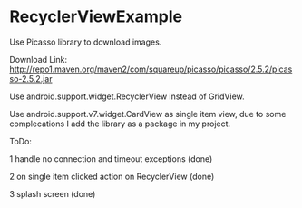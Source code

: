 # RecyclerViewExample

Use Picasso library to download images.

Download Link:
http://repo1.maven.org/maven2/com/squareup/picasso/picasso/2.5.2/picasso-2.5.2.jar

Use android.support.widget.RecyclerView instead of GridView.

Use android.support.v7.widget.CardView as single item view, due to some complecations I add the library as a package in my project.

ToDo:

1 handle no connection and timeout exceptions (done)

2 on single item clicked action on RecyclerView (done)

3 splash screen (done)

